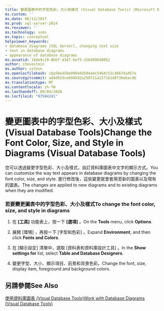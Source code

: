 ```yaml
---
title: 變更圖表中的字型色彩、大小和樣式 (Visual Database Tools) |Microsoft Docs
ms.custom: ''
ms.date: 06/13/2017
ms.prod: sql-server-2014
ms.reviewer: ''
ms.technology: ssms
ms.topic: conceptual
helpviewer_keywords:
- database diagrams [SQL Server], changing text size
- text in database diagrams
- appearance of database diagrams
ms.assetid: 14de9c19-8bbf-4347-bef5-156499640052
author: stevestein
ms.author: sstein
ms.openlocfilehash: c8a50e450e009a9d584adc54b4c52cd8b7da457e
ms.sourcegitcommit: ad4d92dce894592a259721a1571b1d8736abacdb
ms.translationtype: MT
ms.contentlocale: zh-TW
ms.lasthandoff: 08/04/2020
ms.locfileid: "87584241"
---
```

# <a name="change-the-font-color-size-and-style-in-diagrams-visual-database-tools"></a><span data-ttu-id="36d3b-102">變更圖表中的字型色彩、大小及樣式 (Visual Database Tools)</span><span class="sxs-lookup"><span data-stu-id="36d3b-102">Change the Font Color, Size, and Style in Diagrams (Visual Database Tools)</span></span>
  <span data-ttu-id="36d3b-103">您可以透過變更字型色彩、大小及樣式，自訂資料庫圖表中文字的顯示方式。</span><span class="sxs-lookup"><span data-stu-id="36d3b-103">You can customize the way text appears in database diagrams by changing the font color, size, and style.</span></span> <span data-ttu-id="36d3b-104">進行修改後，這些變更就會套用至新的圖表以及現有的圖表。</span><span class="sxs-lookup"><span data-stu-id="36d3b-104">The changes are applied to new diagrams and to existing diagrams when they are modified.</span></span>  
  
### <a name="to-change-the-font-color-size-and-style-in-diagrams"></a><span data-ttu-id="36d3b-105">若要變更圖表中的字型色彩、大小及樣式</span><span class="sxs-lookup"><span data-stu-id="36d3b-105">To change the font color, size, and style in diagrams</span></span>  
  
1.  <span data-ttu-id="36d3b-106">在 **[工具]** 功能表上，按一下 **[選項]** 。</span><span class="sxs-lookup"><span data-stu-id="36d3b-106">On the **Tools** menu, click **Options**.</span></span>  
  
2.  <span data-ttu-id="36d3b-107">展開 [環境]  ，再按一下 [字型和色彩]  。</span><span class="sxs-lookup"><span data-stu-id="36d3b-107">Expand **Environment**, and then click **Fonts and Colors**.</span></span>  
  
3.  <span data-ttu-id="36d3b-108">在 [顯示設定]  清單中，選取 [資料表和資料庫設計工具]  。</span><span class="sxs-lookup"><span data-stu-id="36d3b-108">In the **Show settings for** list, select **Table and Database Designers**.</span></span>  
  
4.  <span data-ttu-id="36d3b-109">變更字型、大小、顯示項目、前景和背景色彩。</span><span class="sxs-lookup"><span data-stu-id="36d3b-109">Change the font, size, display item, foreground and background colors.</span></span>  
  
## <a name="see-also"></a><span data-ttu-id="36d3b-110">另請參閱</span><span class="sxs-lookup"><span data-stu-id="36d3b-110">See Also</span></span>  
 [<span data-ttu-id="36d3b-111">使用資料庫圖表 &#40;Visual Database Tools&#41;</span><span class="sxs-lookup"><span data-stu-id="36d3b-111">Work with Database Diagrams &#40;Visual Database Tools&#41;</span></span>](visual-database-tools.md)  
  
  
